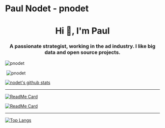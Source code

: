 # Paul Nodet - pnodet

<h1 align="center">Hi 👋, I'm Paul</h1>
<h3 align="center">A passionate strategist, working in the ad industry. I like big data and open source projects.</h3>
<p align="left"> <img src="https://komarev.com/ghpvc/?username=pnodet" alt="pnodet" /> </p>

<p>&nbsp;<img align="center" src="https://github-readme-stats.vercel.app/api?username=pnodet&show_icons=true" alt="pnodet" /></p>

[![nodet's github stats](https://github-readme-stats.vercel.app/api?username=pnodet&hide=stars&include_all_commits=true&count_private=true&show_icons=true)](https://github.com/anuraghazra/github-readme-stats)

---

[![ReadMe Card](https://github-readme-stats.vercel.app/api/pin/?username=pnodet&repo=macsetup&show_owner=true)](https://github.com/pnodet/macsetup)

[![ReadMe Card](https://github-readme-stats.vercel.app/api/pin/?username=pnodet&repo=zsh-config&show_owner=true)](https://github.com/pnodet/zsh-config)

---

[![Top Langs](https://github-readme-stats.vercel.app/api/top-langs/?username=pnodet&hide=shell)](https://github.com/anuraghazra/github-readme-stats)